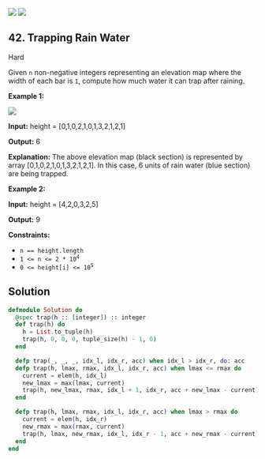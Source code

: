 [![](https://img.shields.io/github/stars/LeetCode-in-Elixir/LeetCode-in-Elixir?label=Stars&style=flat-square)](https://github.com/LeetCode-in-Elixir/LeetCode-in-Elixir)
[![](https://img.shields.io/github/forks/LeetCode-in-Elixir/LeetCode-in-Elixir?label=Fork%20me%20on%20GitHub%20&style=flat-square)](https://github.com/LeetCode-in-Elixir/LeetCode-in-Elixir/fork)

## 42\. Trapping Rain Water

Hard

Given `n` non-negative integers representing an elevation map where the width of each bar is `1`, compute how much water it can trap after raining.

**Example 1:**

![](https://assets.leetcode.com/uploads/2018/10/22/rainwatertrap.png)

**Input:** height = [0,1,0,2,1,0,1,3,2,1,2,1]

**Output:** 6

**Explanation:** The above elevation map (black section) is represented by array [0,1,0,2,1,0,1,3,2,1,2,1]. In this case, 6 units of rain water (blue section) are being trapped.

**Example 2:**

**Input:** height = [4,2,0,3,2,5]

**Output:** 9

**Constraints:**

*   `n == height.length`
*   <code>1 <= n <= 2 * 10<sup>4</sup></code>
*   <code>0 <= height[i] <= 10<sup>5</sup></code>

## Solution

```elixir
defmodule Solution do
  @spec trap(h :: [integer]) :: integer
  def trap(h) do
    h = List.to_tuple(h)
    trap(h, 0, 0, 0, tuple_size(h) - 1, 0)
  end

  defp trap(_, _, _, idx_l, idx_r, acc) when idx_l > idx_r, do: acc
  defp trap(h, lmax, rmax, idx_l, idx_r, acc) when lmax <= rmax do
    current = elem(h, idx_l)
    new_lmax = max(lmax, current)
    trap(h, new_lmax, rmax, idx_l + 1, idx_r, acc + new_lmax - current)
  end

  defp trap(h, lmax, rmax, idx_l, idx_r, acc) when lmax > rmax do
    current = elem(h, idx_r)
    new_rmax = max(rmax, current)
    trap(h, lmax, new_rmax, idx_l, idx_r - 1, acc + new_rmax - current)
  end
end
```